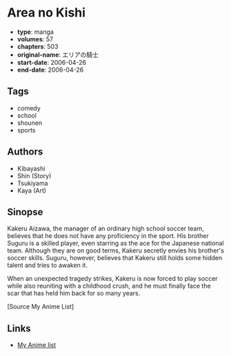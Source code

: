 # Area no Kishi

-   **type**: manga
-   **volumes**: 57
-   **chapters**: 503
-   **original-name**: エリアの騎士
-   **start-date**: 2006-04-26
-   **end-date**: 2006-04-26

## Tags

-   comedy
-   school
-   shounen
-   sports

## Authors

-   Kibayashi
-   Shin (Story)
-   Tsukiyama
-   Kaya (Art)

## Sinopse

Kakeru Aizawa, the manager of an ordinary high school soccer team, believes that he does not have any proficiency in the sport. His brother Suguru is a skilled player, even starring as the ace for the Japanese national team. Although they are on good terms, Kakeru secretly envies his brother's soccer skills. Suguru, however, believes that Kakeru still holds some hidden talent and tries to awaken it.

When an unexpected tragedy strikes, Kakeru is now forced to play soccer while also reuniting with a childhood crush, and he must finally face the scar that has held him back for so many years.

[Source My Anime List]

## Links

-   [My Anime list](https://myanimelist.net/manga/8795/Area_no_Kishi)
